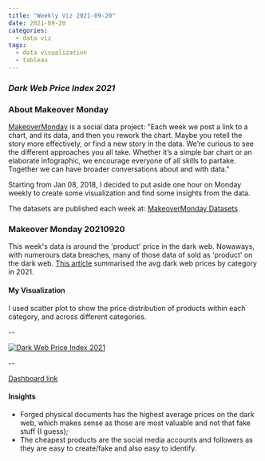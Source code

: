 ```yaml
---
title: "Weekly Viz 2021-09-20"
date: 2021-09-20
categories:
  - data viz
tags:
  - data visualization
  - tableau
---
```


### *Dark Web Price Index 2021*


### About Makeover Monday

[MakeoverMonday](http://www.makeovermonday.co.uk/) is a social data project:
"Each week we post a link to a chart, and its data, and then you rework the chart.
Maybe you retell the story more effectively, or find a new story in the data.
We’re curious to see the different approaches you all take. Whether it’s a simple bar chart or an elaborate infographic, we encourage everyone of all skills to partake.
Together we can have broader conversations about and with data."

Starting from Jan 08, 2018, I decided to put aside one hour on Monday weekly to create some visualization and find some insights from the data.

The datasets are published each week at: [MakeoverMonday Datasets](http://www.makeovermonday.co.uk/data/).

### Makeover Monday 20210920

This week's data is around the 'product' price in the dark web. Nowaways, with numerours data breaches, many of those data of sold as 'product' on the dark web. [This article](https://www.privacyaffairs.com/dark-web-price-index-2021/) summarised the avg dark web prices by category in 2021.  

#### My Visualization

I used scatter plot to show the price distribution of products within each category, and across different categories.  

--  
<div class='tableauPlaceholder' id='viz1632194049657' style='position: relative'>
  <noscript><a href='#'>
    <img alt='Dark Web Price Index 2021 ' src='https:&#47;&#47;public.tableau.com&#47;static&#47;images&#47;Ma&#47;MakeOverMonday20210920DarkWebPriceIndex2021&#47;DarkWebPriceIndex2021&#47;1_rss.png' style='border: none' />
    </a></noscript>
  <object class='tableauViz'  style='display:none;'>
    <param name='host_url' value='https%3A%2F%2Fpublic.tableau.com%2F' /> 
    <param name='embed_code_version' value='3' /> 
    <param name='site_root' value='' />
    <param name='name' value='MakeOverMonday20210920DarkWebPriceIndex2021&#47;DarkWebPriceIndex2021' />
    <param name='tabs' value='no' />
    <param name='toolbar' value='yes' />
    <param name='static_image' value='https:&#47;&#47;public.tableau.com&#47;static&#47;images&#47;Ma&#47;MakeOverMonday20210920DarkWebPriceIndex2021&#47;DarkWebPriceIndex2021&#47;1.png' />
    <param name='animate_transition' value='yes' />
    <param name='display_static_image' value='yes' />
    <param name='display_spinner' value='yes' />
    <param name='display_overlay' value='yes' />
    <param name='display_count' value='yes' />
    <param name='language' value='en-US' />
    <param name='filter' value='publish=yes' />
  </object></div>            
  <script type='text/javascript'>        
  var divElement = document.getElementById('viz1632194049657');      
  var vizElement = divElement.getElementsByTagName('object')[0];       
  if ( divElement.offsetWidth > 800 ) { vizElement.style.width='600px';vizElement.style.height='627px';} else if ( divElement.offsetWidth > 500 ) { vizElement.style.width='600px';vizElement.style.height='627px';} else { vizElement.style.width='100%';vizElement.style.height='777px';}    
  var scriptElement = document.createElement('script');          
  scriptElement.src = 'https://public.tableau.com/javascripts/api/viz_v1.js';        
  vizElement.parentNode.insertBefore(scriptElement, vizElement);           
</script>
  
--  

[Dashboard link](https://public.tableau.com/views/MakeOverMonday20210920DarkWebPriceIndex2021/DarkWebPriceIndex2021?:language=en-US&publish=yes&:display_count=n&:origin=viz_share_link)
  
#### Insights
* Forged physical documents has the highest average prices on the dark web, which makes sense as those are most valuable and not that fake stuff (I guess);  
* The cheapest products are the social media accounts and followers as they are easy to create/fake and also easy to identify.  
  
